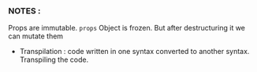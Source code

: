 ### NOTES : 
Props are immutable. `props` Object is frozen. But after destructuring it we can mutate them

- Transpilation : code written in one syntax converted to another syntax. Transpiling the code.

